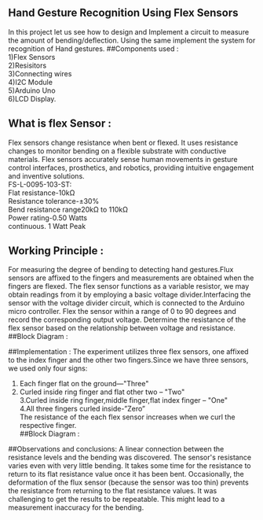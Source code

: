 ## Hand Gesture Recognition Using Flex Sensors
In this project let us see how to design and Implement a circuit to measure the amount of bending/deflection. Using the same implement the system for recognition of Hand gestures.
##Components used :<br>
1)Flex Sensors<br>
2)Resisitors<br>
3)Connecting wires<br>
4)I2C Module<br>
5)Arduino Uno<br>
6)LCD Display.<br>
## What is flex Sensor :
Flex sensors change resistance when bent or flexed. It uses resistance changes to monitor bending on a flexible substrate with conductive materials. Flex sensors accurately sense human movements in gesture control interfaces, prosthetics, and robotics, providing intuitive engagement and inventive solutions.<br>
FS-L-0095-103-ST:<br>
Flat resistance-10kΩ<br>
Resistance tolerance-±30%<br>
Bend resistance range20kΩ to 110kΩ<br>
Power rating-0.50 Watts<br>
continuous. 1 Watt Peak<br>

## Working Principle :
For measuring the degree of bending to detecting hand gestures.Flux sensors are affixed to the fingers and measurements are obtained when the fingers are flexed. The flex sensor functions as a variable resistor, we may obtain readings from it by employing a basic voltage divider.Interfacing the sensor with the voltage divider circuit, which is connected to the Arduino micro controller. Flex the sensor within a range of 0 to 90 degrees and record the corresponding output voltage. Determine the resistance of the flex sensor based on the relationship between voltage and resistance.
##Block Diagram :

##Implementation :
The experiment utilizes three flex sensors, one affixed to the index finger and the other two fingers.Since we have three sensors, we used only four signs:<br>
1. Each finger flat on the ground—"Three"<br>
2. Curled inside ring finger and flat other two – "Two"<br>
3.Curled inside ring finger,middle finger,flat index finger – "One"<br>
4.All three fingers curled inside-”Zero”<br>
The resistance of the each flex sensor increases when we curl the
respective finger.<br>
##Block Diagram :

##Observations and conclusions:
A linear connection between the resistance levels and the bending was discovered. The sensor's resistance varies even with very little bending. It takes some time for the resistance to return to its flat resistance value once it has been bent. Occasionally, the deformation of the flux sensor (because the sensor was too thin) prevents the resistance from returning to the flat resistance values. It was challenging to get the results to be repeatable. This might lead to a measurement inaccuracy for the bending.
